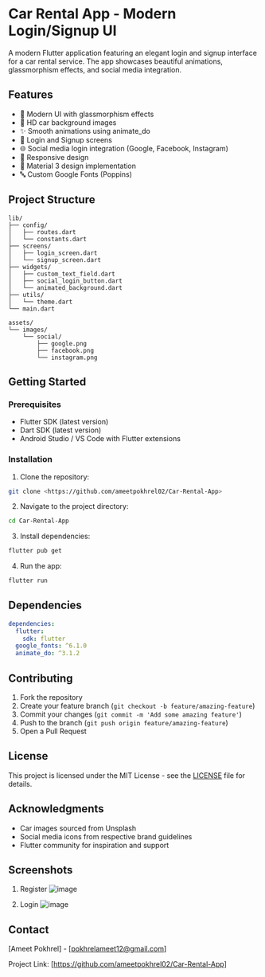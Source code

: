      
# Car Rental App - Modern Login/Signup UI

A modern Flutter application featuring an elegant login and signup interface for a car rental service. The app showcases beautiful animations, glassmorphism effects, and social media integration.

## Features

- 🎨 Modern UI with glassmorphism effects
- 🚗 HD car background images
- ✨ Smooth animations using animate_do
- 🔐 Login and Signup screens
- 🌐 Social media login integration (Google, Facebook, Instagram)
- 📱 Responsive design
- 🎯 Material 3 design implementation
- 🔤 Custom Google Fonts (Poppins)

## Project Structure

```plaintext
lib/
├── config/
│   ├── routes.dart
│   └── constants.dart
├── screens/
│   ├── login_screen.dart
│   └── signup_screen.dart
├── widgets/
│   ├── custom_text_field.dart
│   ├── social_login_button.dart
│   └── animated_background.dart
├── utils/
│   └── theme.dart
└── main.dart

assets/
└── images/
    └── social/
        ├── google.png
        ├── facebook.png
        └── instagram.png
```

## Getting Started

### Prerequisites

- Flutter SDK (latest version)
- Dart SDK (latest version)
- Android Studio / VS Code with Flutter extensions

### Installation

1. Clone the repository:
```bash
git clone <https://github.com/ameetpokhrel02/Car-Rental-App>
```

2. Navigate to the project directory:
```bash
cd Car-Rental-App
```

3. Install dependencies:
```bash
flutter pub get
```

4. Run the app:
```bash
flutter run
```

## Dependencies

```yaml
dependencies:
  flutter:
    sdk: flutter
  google_fonts: ^6.1.0
  animate_do: ^3.1.2
```

## Contributing

1. Fork the repository
2. Create your feature branch (`git checkout -b feature/amazing-feature`)
3. Commit your changes (`git commit -m 'Add some amazing feature'`)
4. Push to the branch (`git push origin feature/amazing-feature`)
5. Open a Pull Request

## License

This project is licensed under the MIT License - see the [LICENSE](LICENSE) file for details.

## Acknowledgments

- Car images sourced from Unsplash
- Social media icons from respective brand guidelines
- Flutter community for inspiration and support

## Screenshots

1. Register
![image](https://github.com/user-attachments/assets/f4877022-66df-482f-a11e-bb9e36825f59)

2. Login
![image](https://github.com/user-attachments/assets/2aef6a43-4065-4bee-bda9-8e7d022d91f4)


## Contact

[Ameet Pokhrel] - [pokhrelameet12@gmail.com]

Project Link: [https://github.com/ameetpokhrel02/Car-Rental-App]

        
